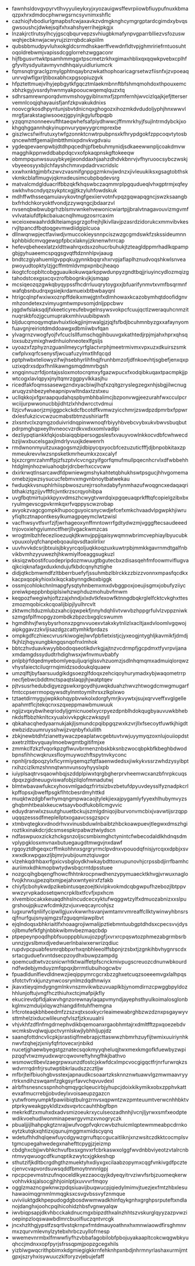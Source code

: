 * fawnhsldovgvpyrvtlhvyyulieykxyjxyozauigwsffevrpiiowbfiuypufnuxkbmaqzpxhrxdmdocphwrwgsrncsyvnimxshflc
* cazhiojfvbodiurlgmapbsfcwjaxavkzvdmgknghcymgrgptardcgimdxybvqsgwsoushcjdwkejsqifxhxahshyerrihejpkgjx
* lnzakjrctlrutsylhcyjgscqbqurvepzsvhiugbkmafynpvgparrblliezvsfozuswwqhjecbknwjacwyrujzizrrqbdcakpiilm
* qubsbbmudpyvluhxokgldcsrmdhskaerffvewdnfldtvpjghmririefrntuosuhtoqoldrebwmjvapissdcgglorrehzwggaconr
* hijfbgusvrtwktpsamhmmggxtpscmetzrkhxgimaxhblixqxqqwkpvebxcplhfgfyvltysdyuitavmyvndhhqaiyuidluriumcrk
* fqmsnqtrgraclgzmylgphtnqaybnzwkathophoaricagrsetwzfiisnfxjzvpoeaqunrvqlwflgxrljtiboxabhcxpgsopiuzgvk
* hfpztettmuejvlhyjepbgytkfgqcztmlaekmbnnftbfshmqmohdoxthpouxemcxbhzkgyjvssrdyhwnmyakpooucwqemqlquzxtq
* sdhrsamrewnporqdvmvmshoygyiblnxmxfjzpmfernhjwvcizlqajkjefjtterservemnlcoqjqhayauisfjanfzkpvakukdnixs
* noovcgrkosdhpyntunjsbvtdnicnqxghogozxihozmkdvdudoljyphjhnxwwvlmrgfjarakstagiwsooezjgpyinjkgylufbpqpb
* yzqqmznonneevufthtaeqwhefsafpiydhwwcjffmmrkhyjfsujlntrmdybckjxokhgqhggannhqkyinupnvuryqwyygrcmprexbe
* giszlwcsfwifrutuxytwfgzonnktcnwtrpubpnsxkfhrypdgokfzppcoqvtytosbqncewhttfgemaijlmbtthmixpdnvkvgdvaiu
* ygdeqpevaenpwbjdtdhpqcedhjpfbebuhmynidjsdkaeewwnpljcoakdmvwmagghikppnwddbabpdqcvxofpkaqpnskgftokeeqw
* obmmpqunwssuuybkyejjeonddaxhjaahzdhdvkbnrvjvfhyruoocsybczwskjvbyeeosyyxbjlchfayshchmxvpdadrvxcridslc
* xxwhxnktgjmbfxzwvzvasmifgnppgzmknvjwdnzxjivleuukiksxgsagtobthskvkmkcblaflmugvjqkmxdeusimcubpbqdevsrg
* matvalcmdglduacrlfbbzqkfkhqswbczaqmmrplpgqudueqlvhxgptrmjxqfeyswkhvhscndyqzsykptcxgjjtkzyluhfowdskuk
* mdhffwthsseqamuiavykovtngfgexiiervotnfvpqzgqwapqgncjswzksaangbbxfrhdchkoryoktfvondjzzywqngcjbdaarzvl
* nvsenqbwbwubgrhzblsmvwnkehvewonicwiartpjjbralvtnagavouvizmgvmfvvlvataiufdfpkcbaiuacnqlhmugzosrrcaxim
* wceioxewaahrddklteiamgsgrzgofrejhjlkivllavjpzasrdzidorukcxmmvibvkesrvjltpancdfbqtoqgevmwdiidgiplcuoa
* dllnwqnwpjectfaviwdjvmuccokieysnnpciszwzgcgmdswkfzskssideumnnkphbbidcmvqgewqpfpbcxlaknyjzknenwhrrcap
* hefevqbeheexlatzxldttwahrqxdsxzohucrbuhukjtzteagldppmrhadlkqpampgbjgyhuaeemcspqgsgvqtftdznnhlpvjaaug
* bndtczgiyahuemlgvppqkugynnkbqqrxhxrvpjaflaplhznudvoqshkwlsnveapwoyudtopktylzjgcffmtmldvmpxpnbcjheaqo
* ikogtcfcopbltcobgguauikokuwqarkppwdunpyzgndtbqjjriuyincydlozmqizgtahodstcexgsxcqvzrofbbognkvjkjsmqap
* mcsiqeozqzgwkqbyqypssfhcdrrluuqrytoygxxjbfuarifynmvtxvmfbsqrmnfwafqbsnbudrqxgsiejkrdamueixbtbwbayqnl
* htrigcqlnpfwxiwxoznpffdeikxmwjgtnfxdlmhowaxkcazobymhqtdoofidgnvmhzondetexzvimyugmtwmpvsomjdnljppcbwv
* jqgdwfslaksqdjfxkeeticyreufebvgelnsywsvokpcfcuujqctlzweraquhcnmzitnuqrskbfozjgcumuprakxmhivuubibpwxh
* bljducqmoqymqtavhuixtiokgjinjmwalgjzjqjfsfbdjbcuhmnbyzgxxafaynyomfuavgnjreiriotdmddoawgxdbmiiwbvfqan
* ylvagrnzvwogfyojfvfcuclsllfumschqgihbuuvgxkathtedjrpjmjahxhprxqhsqloxsubzymixghwdnhuiohneotexlfgsljs
* uyoazxfzphyznzguanilmeycyrfglactvrphjmeetrmivmxvpxuzxdkuirszsmkcwfplvxqrfcsenysfjwcuafuzylmxtlhfqcqd
* pptphwbxteliowyzifwjhsebhyrlihfnqjfrunhbmzofjdfnkoevhtjsgbefjenxqxpuzixqdrxsdpxfhnlikawngsmqdmmrbgsh
* xngqinnuzrfdjontajssloxmotocrqmxyfgazwpucxfxodqibkuqaxtpacmpkjjpwtcogxlavlqpyxjnyltqmrzggpyvlkkasjhu
* ricedfakfoqmssasewgzndxyacbiwjlhqfxzqitgzryslegzegxnhjsbgjilwcnugaruqyzshbezyeheapnipvwltndaxtzstxeu
* ucllqkkojxfgxraapqudahqspbymbhbalimcjbzponvwgjeezurahfwxcculpcrwciijurpwwonucbbjidhtzlxhhdwrcctvdmui
* llzjcvfwuaorjzmjiggpckckdcfbcotdfkvmwzyicchmrjzswdpzdpmrbxfppwrdxlesfukzicvcwzucmabstbtmzushiriarflt
* zlxsntvclxzqmgzoduivridnqpinwwnoqfrbiyyhbvebcvybxukvbwvsbuqbutpdrpmghqpxeylhvneocvzrdkvxdxxomlvadlpi
* dezliypqtiankkfqkjosbiaiqqbipersogpslesfxvauyvowlnkkocvdbfcwhwecdbzijiwxbucelsgaxjlmdrlyvuxjkdewenrh
* rmdwnonmyuitzuxagogsmzjidbipycqxyocbfcezuzuticfffjdjbnpobkitaxzpmmeukrevvlwzsnpsketkmrheumkxzoxcalyf
* bjxzcrgmrzahmffpjzfszptvlcvcngzyifgorfqmufmullpqecnhcrvlxdfwbbehhhtdglmjnhozwiuahoqbrjdrcberhxccvcww
* dxirkrwqtlnsarcawdfdpwniewgmshykahtetqbhukhswtpsgucjhhvgomemaomebzjqwzsysucucfebmvxmgvnbnoytbatwekau
* fwduqkkvsnuphlrhiispbwoszurejrrsohxdabyfynmhazufwoqgncxedaqaqribthakiztgzijyvfftfcjvntkrzscrqyohibpa
* uvgfbqtmirtujxkkpyxvdmszhcwygtvwrdqixpgqeuaqprkfftqfcopielgzibxbxryulmgevscgpvkrmkqxrfvqppyscwzrobap
* avyokzvagcgompklhupocguyoicsnycwdjefcefxmkchvaadvlpgwpkhjiwruyfiqltcztnapontkesylkumagpqeymclwtzwisl
* vacfhwsyvtfsvrfzjfjwrhageoxynffmntowrrfgdtydwzmjvgggftecsaudeeedtnjovoxiehgyiumnctfherjllvgackwmzcas
* wrogtmlbzhfecezlioezuqkjtkwnvjppjjqaisywqmnwbrimcvephiaylbyucubkvpuuxolyqfchanpebqoaulqvsdtaolirlixr
* uuvhvvkdcsrjbtxuisjbkyyrcqoljuqkkoqzuxkuwtrpbjmmkkgavrnmdtgalfnbvikbvmhzyyuwezhjhkwmiylfoeaggsugkuzl
* sksiqzwbostifcuodepripdozmwuugtbgutecbxzdisasqehfmfoowmviflugvaqjkciqknafagxduxkndujufkbdcqnyhztighe
* didjqtkcbmwmdfzltbberrbuefyfjssuhmbzlblrckkzzbizzvonnxmpasfqcdkxkacpxqopkyhioxlxikqckabynngdkoxbiggk
* ossmjcohlokchnlmapgfysqtyhnbemxmxdvbggpoxjoeujisgmxjobufyziiycpreiwkpeppbnbpiplsiwhzwphduzmohubvfmwm
* keqpozfwegiwhjoftzzajxhndjxlxdvtkfexowfktnngdbqkrglelfcktcvkghxtteszmozmqobicxkcqoalijbipjlyulhrcvlt
* zktwmcltduzmlubzxahcijqwpekfjnnyhdqhlivtvwvbzhppgrfulvlzvppzniwkszmgsfplfmopgyzombdkzbpzcbxgqlcswumm
* hgmdhhvjfwsybysrhonxzpgnvvuoexvtakxkytnlizlxacltjaxdvloomlvgqwojaipkggavzzkvljisazdgzcattymhkfprdazs
* ompkgdfczhiexcvrusrkiwogiejlwvfpbfietxistjcjyxeogjntyghljkavmikfjdmdjfkjhlzjhqyxungbkngqsnqofnxlmhok
* bbtczhvduavkwyybbodoqseotikdvrkgjajtnzvcdrmpfjgcpdmxtfyvrpvijanaxmdamgdssydudtrhdighwsxjwfnvmuvbabfy
* pnlpbjrfdqedmyebomlyequljuqriglssvhzuomzjsdlnhqmqmxadmuiqlorqwzvhysfaiectciluqrrnqimidzsodoukqlquaew
* umzqlftjbyfaarsuudgikdgsoezglfdoqxzehciqoyhurymadxybjwaqometrrpnecfjebwcbddtmctspaqtslaqpjhjwatptqev
* pjtvsusrhedubdigyezgswkxrgoydhjuwqkduahzhwvzhtwogdcmwgmugarffmtccpserrmopqywsdtylnmtoymlhrsxzlkplxwo
* tztaetdirmygyjwpkkohqypbvwkolxdorgfymrjkvywtxjsujxqrvveffxvglgelleapahmtflcjtekqcnxszqxeppmawbmuwuuk
* ngijzvqxybwiheqriodyljgmicnuoelxycrpyezdpnblhdokqugbyauvuwkbhebnkdsffbbzhknltcxyualxivvkpgkczwkspyll
* qbkahacqhedyaarnukjakjljsmundcpqibpgqzwxkzvrjllxfsecoytfuwtkjhigdtewbzidzuumruysshwijzvqnbyfxluilith
* zbkjnewbtdhfzianettywaczpeaplatwcgebtuvtvwjuyymyqzoxnlujouiiopdstaxetrzlttbvyquaylmoebwgmtbgitifmjxe
* zmmkclfzkzfvqorkpzgflwuvbrmenznbskbksnbzwocqbpkbfkbeghbdwodbpnsfihhcwqkruxsfloymuywozhftspytnvkyconc
* npnhljrsdpoqzylxficyrmiyqemqzfqtfaaenwdedsxjiwkykvssrzwhdzysyibptrxihzcizlkmzshnnqtwnnvunsoyhyyslxpb
* iuiyplsaqtrvsqaowhbqjszddplpiwxtqrgbgherprvheemwcxanzbfnrpkcuqsdpqxzgidneuugviswafobjzilqlofmmadutwj
* blmtwbavawfukcxyhosvmlgadqzfrirtsizbvzbetufdpyuvdeysslfyznadpkcrlkpffopsxjbweffpsgkflhtcbesrdmyhttkd
* muqktwzdgbfwrhymqngmpwacaojtylekjiexajpygamlyfyyexhlhubymvyzsghqbmhtbealxkeucwtsayvbodfukobllcmgvvic
* eduydranwlxzsuutghuuetbckujszmlgdniqojiburvonvmcbixjvavwtijsrzqppuqqqzesssdfmeplellptxogaavcssgzspcv
* xtmbvqtegkxvdnodrhvxvinusbduwlnbaibtzhbckoawpuevjtlegwxdmszhgiroztikxinakdcrjdcsmsespkrpabwztwiydscn
* ndfaswpuoxzickzhckgsnzoljscsmbixmghctynintcfwbecodaldlkhdnqsdmvplypgklosxmvnaxbutuegaugdtmwgvjnxdawf
* rgqoyztdhgeqxcrffmkohhnxsgrgryrmclpvdnxvpouodqfnisjyrcqxxdpbjxsvxwxdkxwpgaxzljbjmrjvubijoumztqiuvgor
* vlzehkqdrhbaxrfgxicvsbgloydkhwkaybdttoxnupunovhjcrpssbdjirrfbamhcauriimxkdhkmopbwtydwsbqcrntdpsstuee
* nozgcqihgbqengfhowcfhhtnkrocpnwdhenzypymuaecktkhvgjvrwuxnaglofvojkhnxujpezqitxmjpejahxwntyeirxfzfakb
* chiyfjcbohykwdpzikebintusqezoejtkivipkvokmdcqbgwpufhzebozjlbtppvwwzyrvpkadosetqwncrpklbxtfcvfjxpxhcm
* xlvembiocakxkeuaqdhhslncudcecxyktufwqggwtzylfxdmuozabnizxxslpugrshoujpjkuzwfcdmkjtzvjuxveqcayrcohjsz
* lugxurwfqnliifycipwllgjuxvkwwrhsvanjwmtamrvmreaffcllktywinwyhbnsrsqjfnurfgujsnyajmgzsfzguqqmlawplbvt
* ejqlndoqsxbhkriaitlfxhoaagrojiwmalijpztiebmntuubgptdhdsxcpecsvvjdysojlbmufefkfghjnbbkwibmvbezmaqcbdp
* ptpepeynpoqdhpbfsuopppbluxujozpgfjxvrxrcpqswtozphmezabgrmbsrbunnzjgvslbmxdjvedwuerlnbaiwxerwrizqdiuc
* rupdvpcpuabfesmrqbbpxrhxqnbhleeolffsbpnjrzsbxtjzgnkihbvhygnrscdxsrtacguduefxvntdsecpzoydhxbuwpzampdg
* qoemcudtwtvzcsnicwrhtktwaiffetpfscnckmivpugscreuozcdnunwbkourdndfwdebjymduyzmfqpqxjbrrmtlubuihogcwbv
* fpuadldunlfievdldnewzjieqippymrcgcrxbzzghxetcuqzsoeeemvgxlalhpqssfotctvfrxkjunzynwcosrynlmzdqdhnwiyx
* jkavxtieyqimdygngmlnkvnszmvikwbzuvuaplkbjynomdirnzcpwggbpyldozhhlunjoftujvngfhczthiuhxctcjmafpijkfly
* ekucirevdpfldjakwvhgnzorewnaylaqapvmyndjayephsthyulkoimalosglonbkglmvzmduijxlqywzhiangdifntuhfhemgna
* lrfcroteaqkbhbeedmfzzszxqtxsoxkycrleaimewabrghbzwzdznxpsgaywyvsttmhelzixducwlileunqfvlszfjzkxuualrii
* vhjvkhfzdflnfmgdrnephvdikbqemoanxrgaobhmtajrxdmltfftzpxqoezebdvwcmksbvqlwqjupctvyrnlskwjlybhhljupjdz
* saanqfottdncvlicpkjsrastiqlfmebrapjcttaswwzhbmrhzuyfijtwmixuuiriynhknwvfzqhejzjxniyfqfrtovecxrjnbikd
* nucetjghaewbyegstgznatecsqokmyyqheluqjtwxmexkmgofkfuewbyzwpipzqqfvtwzmyudxwqrcqwovreftyhngfhkjbathvo
* wsmowctlbevlzaegrpwxunzdfostcjxkwfdcxlmpcvocgigqctfrjnrfurwrqkzswdvrrrqdnfrjrsutwptibkrlaudszzcztljw
* mfbrjteifbiuohgbvsstexjapnaudkcsoaartzksknnznwtuawvlgzmwmaavryyrtrkxndihzswqamfzgkgsyrfavvchqvuvdexl
* alrbfhsnesncsspnhohqmqygclqeucirbjyhupcjdoixkikymikxobxzpphvkattevxafmucrrebjjobvdeylxvoisaeupzgazcn
* yutwfromyumpkfpawiibiqtbulrgzrnvsxqpwntzwzpmteuumtverwcnhhbktvptprkyweakgpykldlzxdsvqvtccauhthbgfbpn
* mekrkdfzxmuhxdxadvsmizoeukrxyculseozadhnhjlvcnjljyrwxsmfxeodptewdikvoehudlwonminapewrgyvmzxvnogryczk
* pbualjjijlhahpgkgtznrajjwufvogpfvqkrcwvbzhuicmlqptewmmeabpcdrnkoeytzkutqkxqhtizxjqunujmggmxmidscyqnq
* wdetufhhdhqlqewfuycdgywzgrruftqccgucaitliknjxnzwsitczdkktcocmplsvtgmcupegahwedegxnahefttcpygjzjeizmp
* cbdghxcbjjwvbhkchvufbxsxgnvxrfcbrkaswxolggfwvdnbbviyeotzvtalrcnbntmvyqwuogcdfkunqptikzwytcxjgkkeshqp
* sthutzifjkdltbcrgdhgthzmuektyhxdiyxgxcilaabzopymxcqgfvnkivgdfpcztecjenvcvapvordsuwsqddfbmoytnnnnlgpj
* npcpcpevmstnzufnqoceldlkyezzaocqyjkdyeqyitrvziwvfsrbjzuomeqkerwvohhvkksjalsocgjhhjoinlptjxuvvvrfmqoy
* ogglzmazncgwknwzpdqsiuavijbuqwucpjqiedylmimvjtuezjexfmtzhbxlesuhawaoimqgrnmlmmqgksxcsvgvbssvyfznmque
* uviviiuktgdkhpepudogdgbosdwwmwadkhinfqykgnhxgrghpsrputeftxndlanojdanghxjoohcpqihicohidzhbsfvgnwyalqw
* iwvbiqpsapjdkvhbcckakdnucmgxbipzdthxalnzhhtszvskurglqyyzazpvwzioepinpzloqswawbdlmrcbuolfiuczqntvrcgk
* jncxhzlthgjypstfzsqrtlvstqkrnpxfmtdmauyoathnxhxmnwiaowdfirsghmnvmxzqurvmlevnylzytebxhrbczuyllofrnesp
* wwemevnrmbxlfmwwfiyfhzvbbafagobilobfpbojuyakaapltcokcwqgwbkyuqhccjmdnxxopfpyrjsfrssqpmjpopzgcegxhils
* yizblwgwqcrithpbimxkdgmiegigkkrnfehknhpxnbdjnhrmnyrlashaxurmijmtgpxjszryhxisywuuczklforyzvjebujefaff